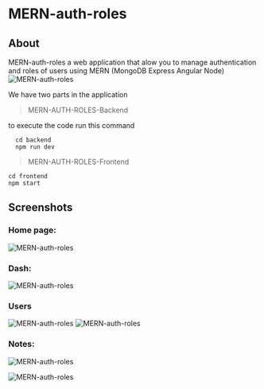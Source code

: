 # MERN-auth-roles

## About

MERN-auth-roles a web application that alow you to manage authentication and roles of users using MERN (MongoDB Express Angular Node) 
![MERN-auth-roles](https://i.imgur.com/7J6c8Rf.png)

We have two parts in the application
  > MERN-AUTH-ROLES-Backend
  
  to execute the code run this command
  ```
    cd backend
    npm run dev
  ```
  
  > MERN-AUTH-ROLES-Frontend
  ```
  cd frontend
  npm start
  ```
## Screenshots

### Home page:
![MERN-auth-roles](https://i.imgur.com/mdgQyZl.png)

### Dash:
![MERN-auth-roles](https://i.imgur.com/gtNEg1i.png)

### Users
![MERN-auth-roles](https://i.imgur.com/om4vVoP.png)
![MERN-auth-roles](https://i.imgur.com/blwnrf2.png)
### Notes:
![MERN-auth-roles](https://i.imgur.com/H6bnSRm.png)

![MERN-auth-roles](https://i.imgur.com/08gyywr.png)



